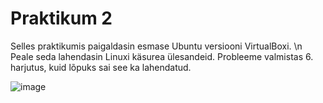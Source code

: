 # Praktikum 2

Selles praktikumis paigaldasin esmase Ubuntu versiooni VirtualBoxi. \n Peale seda lahendasin Linuxi käsurea ülesandeid. Probleeme valmistas 6. harjutus, kuid lõpuks sai see ka lahendatud.

![image](https://github.com/DanielErikKiuru/OPsys/assets/146202163/6f443fc6-3805-4233-ae16-e9a0206ca72c)
